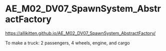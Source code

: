 # AE_M02_DV07_SpawnSystem_AbstractFactory
 
https://allikitten.github.io/AE_M02_DV07_SpawnSystem_AbstractFactory/

To make a truck: 2 passengers, 4 wheels, engine, and cargo
